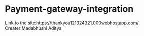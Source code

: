 # Payment-gateway-integration
Link to the site:https://thankyou121324321.000webhostapp.com/
Creater:Madabhushi Aditya
